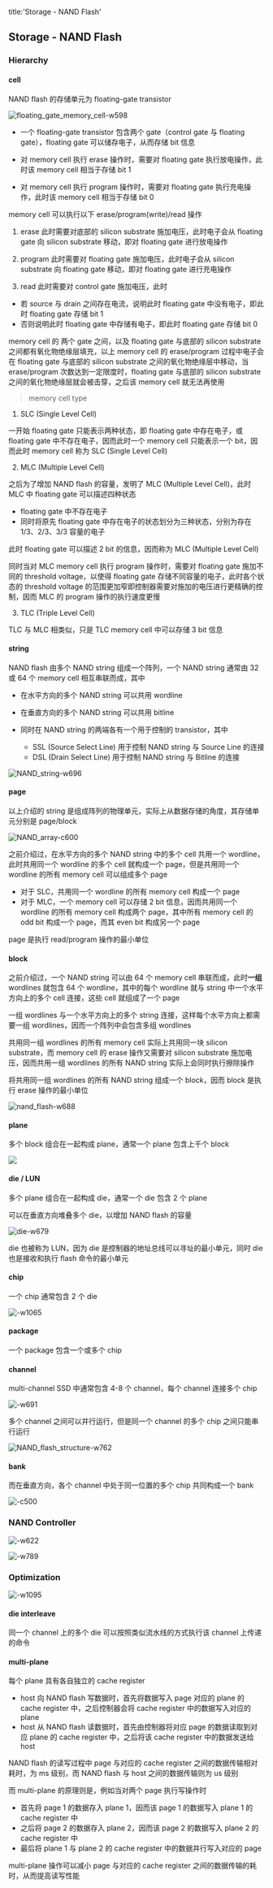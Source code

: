 title:'Storage - NAND Flash'
## Storage - NAND Flash


### Hierarchy

#### cell

NAND flash 的存储单元为 floating-gate transistor

![floating_gate_memory_cell-w598](media/16060135861233/15388129393759.jpg)

- 一个 floating-gate transistor 包含两个 gate（control gate 与 floating gate），floating gate 可以储存电子，从而存储 bit 信息

- 对 memory cell 执行 erase 操作时，需要对 floating gate 执行放电操作，此时该 memory cell 相当于存储 bit 1
- 对 memory cell 执行 program 操作时，需要对 floating gate 执行充电操作，此时该 memory cell 相当于存储 bit 0


memory cell 可以执行以下 erase/program(write)/read 操作

1. erase 
此时需要对底部的 silicon substrate 施加电压，此时电子会从 floating gate 向 silicon substrate 移动，即对 floating gate 进行放电操作

2. program
此时需要对 floating gate 施加电压，此时电子会从 silicon substrate 向 floating gate 移动，即对 floating gate 进行充电操作

3. read
此时需要对 control gate 施加电压，此时

- 若 source 与 drain 之间存在电流，说明此时 floating gate 中没有电子，即此时 floating gate 存储 bit 1
- 否则说明此时 floating gate 中存储有电子，即此时 floating gate 存储 bit 0


memory cell 的 两个 gate 之间，以及 floating gate 与底部的 silicon substrate 之间都有氧化物绝缘层填充，以上 memory cell 的 erase/program 过程中电子会在 floating gate 与底部的 silicon substrate 之间的氧化物绝缘层中移动，当 erase/program 次数达到一定限度时，floating gate 与底部的 silicon substrate 之间的氧化物绝缘层就会被击穿，之后该 memory cell 就无法再使用


> memory cell type

1.  SLC (Single Level Cell) 

一开始 floating gate 只能表示两种状态，即 floating gate 中存在电子，或 floating gate 中不存在电子，因而此时一个 memory cell 只能表示一个 bit，因而此时 memory cell 称为 SLC (Single Level Cell) 


2.  MLC (Multiple Level Cell) 

之后为了增加 NAND flash 的容量，发明了 MLC (Multiple Level Cell)，此时 MLC 中 floating gate 可以描述四种状态

- floating gate 中不存在电子
- 同时将原先 floating gate 中存在电子的状态划分为三种状态，分别为存在 1/3、2/3、3/3 容量的电子

此时 floating gate 可以描述 2 bit 的信息，因而称为 MLC (Multiple Level Cell)

同时当对 MLC memory cell 执行 program 操作时，需要对 floating gate 施加不同的 threshold voltage，以使得 floating gate 存储不同容量的电子，此时各个状态的 threshold voltage 的范围更加窄即控制器需要对施加的电压进行更精确的控制，因而 MLC 的 program 操作的执行速度更慢


3. TLC (Triple Level Cell) 

TLC 与 MLC 相类似，只是 TLC memory cell 中可以存储 3 bit 信息


#### string

NAND flash 由多个 NAND string 组成一个阵列，一个 NAND string 通常由 32 或 64 个 memory cell 相互串联而成，其中

- 在水平方向的多个 NAND string 可以共用 wordline
- 在垂直方向的多个 NAND string 可以共用 bitline

- 同时在 NAND string 的两端各有一个用于控制的 transistor，其中
    - SSL (Source Select Line) 用于控制 NAND string 与 Source Line 的连接
    - DSL (Drain Select Line) 用于控制 NAND string 与 Bitline 的连接

![NAND_string-w696](media/16060135861233/15388312547417.jpg)


#### page

以上介绍的 string 是组成阵列的物理单元，实际上从数据存储的角度，其存储单元分别是 page/block

![NAND_array-c600](media/16060135861233/15388805147073.jpg)


之前介绍过，在水平方向的多个 NAND string 中的多个 cell 共用一个 wordline，此时共用同一个 wordline 的多个 cell 就构成一个 page，但是共用同一个 wordline 的所有 memory cell 可以组成多个 page

- 对于 SLC，共用同一个 wordline 的所有 memory cell 构成一个 page
- 对于 MLC，一个 memory cell 可以存储 2 bit 信息，因而共用同一个 wordline 的所有 memory cell 构成两个 page，其中所有 memory cell 的 odd bit 构成一个 page，而其 even bit 构成另一个 page

page 是执行 read/program 操作的最小单位


#### block

之前介绍过，一个 NAND string 可以由 64 个 memory cell 串联而成，此时**一组** wordlines 就包含 64 个 wordline，其中的每个 wordline 就与 string 中一个水平方向上的多个 cell 连接，这些 cell 就组成了一个 page

一组 wordlines 与一个水平方向上的多个 string 连接，这样每个水平方向上都需要一组 wordlines，因而一个阵列中会包含多组 wordlines


共用同一组 wordlines 的所有 memory cell 实际上共用同一块 silicon substrate，而 memory cell 的 erase 操作又需要对 silicon substrate 施加电压，因而共用一组 wordlines 的所有 NAND string 实际上会同时执行擦除操作

将共用同一组 wordlines 的所有 NAND string 组成一个 block，因而 block 是执行 erase 操作的最小单位

![nand_flash-w688](media/16060135861233/15334391399845.jpg)


#### plane

多个 block 组合在一起构成 plane，通常一个 plane 包含上千个 block

![](media/16060135861233/15389029062221.jpg)


#### die / LUN

多个 plane 组合在一起构成 die，通常一个 die 包含 2 个 plane

可以在垂直方向堆叠多个 die，以增加 NAND flash 的容量

![die-w679](media/16060135861233/15389012058580.jpg)

die 也被称为 LUN，因为 die 是控制器的地址总线可以寻址的最小单元，同时 die 也是接收和执行 flash 命令的最小单元


#### chip

一个 chip 通常包含 2 个 die

![-w1065](media/16060135861233/15389034005091.jpg)


#### package

一个 package 包含一个或多个 chip


#### channel

multi-channel SSD 中通常包含 4-8 个 channel，每个 channel 连接多个 chip

![-w691](media/16060135861233/15388945737064.jpg)


多个 channel 之间可以并行运行，但是同一个 channel 的多个 chip 之间只能串行运行

![NAND_flash_structure-w762](media/16060135861233/15388848448752.jpg)


#### bank

而在垂直方向，各个 channel 中处于同一位置的多个 chip 共同构成一个 bank

![-c500](media/16060135861233/15389023575983.png)


### NAND Controller

![-w622](media/16060135861233/15388947139967.jpg)


![-w789](media/16060135861233/15388787823577.jpg)


### Optimization 

![-w1095](media/16060135861233/15389032042800.jpg)


#### die interleave

同一个 channel 上的多个 die 可以按照类似流水线的方式执行该 channel 上传递的命令


#### multi-plane

每个 plane 具有各自独立的 cache register

- host 向 NAND flash 写数据时，首先将数据写入 page 对应的 plane 的 cache register 中，之后控制器会将 cache register 中的数据写入对应的 plane
- host 从 NAND flash 读数据时，首先由控制器将对应 page 的数据读取到对应 plane 的 cache register 中，之后将该 cache register 中的数据发送给 host

NAND flash 的读写过程中 page 与对应的 cache register 之间的数据传输相对耗时，为 ms 级别，而 NAND flash 与 host 之间的数据传输则为 us 级别

而 multi-plane 的原理则是，例如当对两个 page 执行写操作时

- 首先将 page 1 的数据存入 plane 1，因而该 page 1 的数据写入 plane 1 的 cache register 中
- 之后将 page 2 的数据存入 plane 2，因而该 page 2 的数据写入 plane 2 的 cache register 中
- 最后将 plane 1 与 plane 2 的 cache register 中的数据并行写入对应的 page

multi-plane 操作可以减小 page 与对应的 cache register 之间的数据传输的耗时，从而提高读写性能
